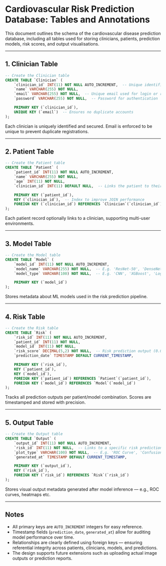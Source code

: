 
# Cardiovascular Risk Prediction Database: Tables and Annotations

This document outlines the schema of the cardiovascular disease prediction database, including all tables used for storing clinicians, patients, prediction models, risk scores, and output visualisations.

---

## 1. Clinician Table
```sql
-- Create the Clinician table
CREATE TABLE `Clinician` (
    `clinician_id` INT(11) NOT NULL AUTO_INCREMENT,  -- Unique identifier for each clinician
    `name` VARCHAR(255) NOT NULL,
    `email` VARCHAR(255) NOT NULL,  -- Unique email used for login or reference
    `password` VARCHAR(255) NOT NULL,  -- Password for authentication

    PRIMARY KEY (`clinician_id`),
    UNIQUE KEY (`email`)  -- Ensures no duplicate accounts
);
```
Each clinician is uniquely identified and secured. Email is enforced to be unique to prevent duplicate registrations.

---

## 2. Patient Table
```sql
-- Create the Patient table
CREATE TABLE `Patient` (
    `patient_id` INT(11) NOT NULL AUTO_INCREMENT,
    `name` VARCHAR(255) NOT NULL,
    `age` INT(11) NOT NULL,
    `clinician_id` INT(11) DEFAULT NULL,  -- Links the patient to their assigned clinician

    PRIMARY KEY (`patient_id`),
    KEY (`clinician_id`),  -- Index to improve JOIN performance
    FOREIGN KEY (`clinician_id`) REFERENCES `Clinician`(`clinician_id`)
);
```
Each patient record optionally links to a clinician, supporting multi-user environments.

---

## 3. Model Table
```sql
-- Create the Model table
CREATE TABLE `Model` (
    `model_id` INT(11) NOT NULL AUTO_INCREMENT,
    `model_name` VARCHAR(255) NOT NULL,  -- E.g. 'ResNet-50', 'DenseNet-121'
    `model_type` VARCHAR(100) NOT NULL,  -- E.g. 'CNN', 'XGBoost', 'Logistic Regression'

    PRIMARY KEY (`model_id`)
);
```
Stores metadata about ML models used in the risk prediction pipeline.

---

## 4. Risk Table
```sql
-- Create the Risk table
CREATE TABLE `Risk` (
    `risk_id` INT(11) NOT NULL AUTO_INCREMENT,
    `patient_id` INT(11) NOT NULL,
    `model_id` INT(11) NOT NULL,
    `risk_score` DECIMAL(5,2) NOT NULL,  -- Risk prediction output (0.00 to 100.00)
    `prediction_date` TIMESTAMP DEFAULT CURRENT_TIMESTAMP,

    PRIMARY KEY (`risk_id`),
    KEY (`patient_id`),
    KEY (`model_id`),
    FOREIGN KEY (`patient_id`) REFERENCES `Patient`(`patient_id`),
    FOREIGN KEY (`model_id`) REFERENCES `Model`(`model_id`)
);
```
Tracks all prediction outputs per patient/model combination. Scores are timestamped and stored with precision.

---

## 5. Output Table
```sql
-- Create the Output table
CREATE TABLE `Output` (
    `output_id` INT(11) NOT NULL AUTO_INCREMENT,
    `risk_id` INT(11) NOT NULL,  -- Links to a specific risk prediction
    `plot_type` VARCHAR(100) NOT NULL,  -- E.g. 'ROC Curve', 'Confusion Matrix'
    `generated_at` TIMESTAMP DEFAULT CURRENT_TIMESTAMP,

    PRIMARY KEY (`output_id`),
    KEY (`risk_id`),
    FOREIGN KEY (`risk_id`) REFERENCES `Risk`(`risk_id`)
);
```
Stores visual output metadata generated after model inference — e.g., ROC curves, heatmaps etc.

---

## Notes
- All primary keys are `AUTO_INCREMENT` integers for easy reference.
- Timestamp fields (`prediction_date`, `generated_at`) allow for auditing model performance over time.
- Relationships are clearly defined using foreign keys — ensuring referential integrity across patients, clinicians, models, and predictions.
- The design supports future extensions such as uploading actual image outputs or prediction reports.
